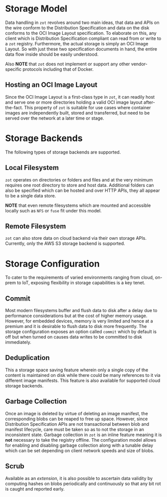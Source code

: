 # Storage Model

Data handling in `zot` revolves around two main ideas, that data and APIs on
the wire conform to the Distribution Specification and data on the disk
conforms to the OCI Image Layout specification. To elaborate on this, any
client which is Distribution Specification compliant can read from or write to
a `zot` registry. Furthermore, the actual storage is simply an OCI Image
Layout. So with just these two specification documents in hand, the entire data
flow inside should be easily understood.

Also **NOTE** that `zot` does not implement or support any other vendor-specific
protocols including that of Docker.

## Hosting an OCI Image Layout

Since the OCI Image Layout is a first-class type in `zot`, it can readily host
and serve one or more directories holding a valid OCI image layout
after-the-fact. This property of `zot` is suitable for use cases where
container images are independently built, stored and transferred, but
need to be served over the network at a later time or stage.

# Storage Backends

The following types of storage backends are supported.

## Local Filesystem

`zot` operates on directories or folders and files and at the very minimum
requires one root directory to store and host data. Additional folders can also
be specified which can be hosted and over HTTP APIs, they all appear to be a
single data store.

**NOTE** that even remote filesystems which are
mounted and accessible locally such as `NFS` or `fuse` fit under this model.

## Remote Filesystem

`zot` can also store data on cloud backend via their own storage APIs.
Currently, only the AWS S3 storage backend is supported.

# Storage Configuration

To cater to the requirements of varied environments ranging from cloud,
on-prem to IoT, exposing flexibility in storage capabilities is a key tenet.

## Commit

Most modern filesystems buffer and flush data to disk after a delay due to
performance considerations but at the cost of higher memory usage. However, for
embedded devices, memory is very limited and hence at a premium and it is
desirable to flush data to disk more frequently. The storage configuration
exposes an option called `commit` which by default is off but when turned on
causes data writes to be committed to disk immediately.

## Deduplication

This a storage space saving feature wherein only a single copy of the content is
maintained on disk while there could be many references to it via different
image manifests. This feature is also available for supported cloud storage
backends.

## Garbage Collection

Once an image is deleted by virtue of deleting an image manifest, the
corresponding blobs can be reaped to free up space. However, since Distribution
Specification APIs are not transactional between blob and manifest lifecycle,
care must be taken so as to not the storage in an inconsistent state. Garbage
collection in `zot` is an inline feature meaning it is **not** necessary to
take the registry offline. The configuration model allows for enabling and
disabling garbage collection along with a tunable delay which can be set
depending on client network speeds and size of blobs.

## Scrub

Available as an _extension_, it is also possible to ascertain data validity by
computing hashes on blobs periodically and continuously so that any bit rot is
caught and reported early.

